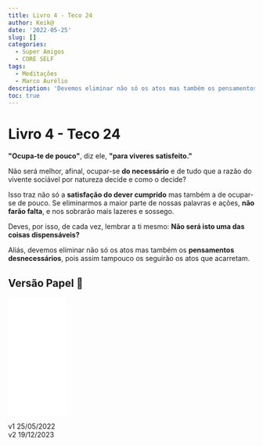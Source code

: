 ```yaml
---
title: Livro 4 - Teco 24
author: Keik@
date: '2022-05-25'
slug: []
categories:
  - Super Amigos
  - CORE SELF
tags:
  - Meditações
  - Marco Aurélio
description: 'Devemos eliminar não só os atos mas também os pensamentos desnecessários'
toc: true
---
```


# Livro 4 - Teco 24

**"Ocupa-te de pouco"**, diz ele, **"para viveres satisfeito."** 

Não será melhor, afinal, ocupar-se **do necessário** e de tudo que a razão do vivente sociável por natureza decide e como o decide? 

Isso traz não só a **satisfação do dever cumprido** mas também a de ocupar-se de pouco. Se eliminarmos a maior parte de nossas palavras e ações, **não farão falta**, e nos sobrarão mais lazeres e sossego. 

Deves, por isso, de cada vez, lembrar a ti mesmo: **Não será isto uma das coisas dispensáveis?**

Aliás, devemos eliminar não só os atos mas também os **pensamentos desnecessários**, pois assim tampouco os seguirão os atos que acarretam.


## Versão Papel :book:
<iframe style="width:120px;height:240px;" marginwidth="0" marginheight="0" scrolling="no" frameborder="0" src="//ws-na.amazon-adsystem.com/widgets/q?ServiceVersion=20070822&OneJS=1&Operation=GetAdHtml&MarketPlace=BR&source=ss&ref=as_ss_li_til&ad_type=product_link&tracking_id=mundodekeika-20&language=pt_BR&marketplace=amazon&region=BR&placement=B092FVY4BB&asins=B092FVY4BB&linkId=37c5ec14221f61f811029aa88b520891&show_border=true&link_opens_in_new_window=true"></iframe>

v1  25/05/2022  
v2  19/12/2023  


